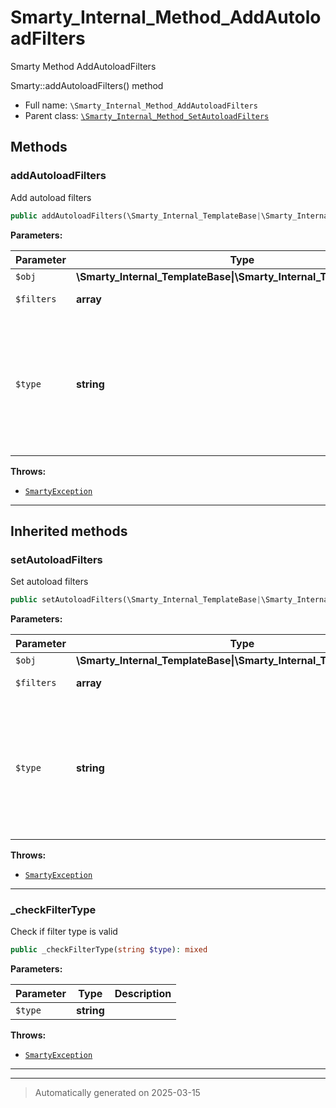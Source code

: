 
# Smarty_Internal_Method_AddAutoloadFilters

Smarty Method AddAutoloadFilters

Smarty::addAutoloadFilters() method

* Full name: `\Smarty_Internal_Method_AddAutoloadFilters`
* Parent class: [`\Smarty_Internal_Method_SetAutoloadFilters`](./Smarty_Internal_Method_SetAutoloadFilters.md)




## Methods


### addAutoloadFilters

Add autoload filters

```php
public addAutoloadFilters(\Smarty_Internal_TemplateBase|\Smarty_Internal_Template|\Smarty $obj, array $filters, string $type = null): \Smarty|\Smarty_Internal_Template
```








**Parameters:**

| Parameter | Type | Description |
|-----------|------|-------------|
| `$obj` | **\Smarty_Internal_TemplateBase&#124;\Smarty_Internal_Template&#124;\Smarty** |  |
| `$filters` | **array** | filters to load automatically |
| `$type` | **string** | &quot;pre&quot;, &quot;output&quot;, … specify<br />the filter type to set.<br />Defaults to none treating<br />$filters&#039; keys as the<br />appropriate types |




**Throws:**

- [`SmartyException`](./SmartyException.md)



***


## Inherited methods


### setAutoloadFilters

Set autoload filters

```php
public setAutoloadFilters(\Smarty_Internal_TemplateBase|\Smarty_Internal_Template|\Smarty $obj, array $filters, string $type = null): \Smarty|\Smarty_Internal_Template
```








**Parameters:**

| Parameter | Type | Description |
|-----------|------|-------------|
| `$obj` | **\Smarty_Internal_TemplateBase&#124;\Smarty_Internal_Template&#124;\Smarty** |  |
| `$filters` | **array** | filters to load automatically |
| `$type` | **string** | &quot;pre&quot;, &quot;output&quot;, … specify<br />the filter type to set.<br />Defaults to none treating<br />$filters&#039; keys as the<br />appropriate types |




**Throws:**

- [`SmartyException`](./SmartyException.md)



***

### _checkFilterType

Check if filter type is valid

```php
public _checkFilterType(string $type): mixed
```








**Parameters:**

| Parameter | Type | Description |
|-----------|------|-------------|
| `$type` | **string** |  |




**Throws:**

- [`SmartyException`](./SmartyException.md)



***


***
> Automatically generated on 2025-03-15
